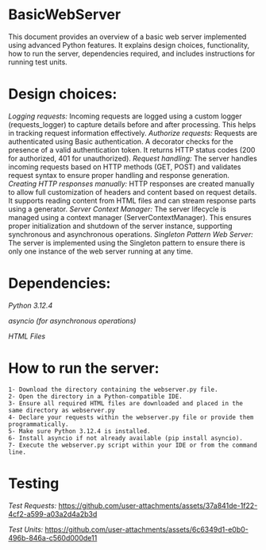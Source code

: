 # BasicWebServer
   This document provides an overview of a basic web server implemented using advanced Python features. It explains design choices, functionality, how to run the server, dependencies required, and includes instructions for running test units.


# Design choices: 
   *Logging requests:* Incoming requests are logged using a custom logger (requests_logger) to capture details before and after processing. This helps in tracking request information effectively.
    *Authorize requests:* Requests are authenticated using Basic authentication. A decorator checks for the presence of a valid authentication token. It returns HTTP status codes (200 for authorized, 401 for unauthorized).
    *Request handling:* The server handles incoming requests based on HTTP methods (GET, POST) and validates request syntax to ensure proper handling and response generation.
    *Creating HTTP responses manually:* HTTP responses are created manually to allow full customization of headers and content based on request details. It supports reading content from HTML files and can stream response parts using a generator.
    *Server Context Manager:* The server lifecycle is managed using a context manager (ServerContextManager). This ensures proper initialization and shutdown of the server instance, supporting synchronous and asynchronous operations.
    *Singleton Pattern Web Server:* The server is implemented using the Singleton pattern to ensure there is only one instance of the web server running at any time.

# Dependencies:
   *Python 3.12.4*
   
   *asyncio (for asynchronous operations)* 
   
   *HTML Files*

# How to run the server:
    1- Download the directory containing the webserver.py file.
    2- Open the directory in a Python-compatible IDE.
    3- Ensure all required HTML files are downloaded and placed in the same directory as webserver.py
    4- Declare your requests within the webserver.py file or provide them programmatically.
    5- Make sure Python 3.12.4 is installed.
    6- Install asyncio if not already available (pip install asyncio).
    7- Execute the webserver.py script within your IDE or from the command line.

# Testing
   *Test Requests:* 
        https://github.com/user-attachments/assets/37a841de-1f22-4cf2-a599-a03a2d4a2b3d

   *Test Units:* 
        https://github.com/user-attachments/assets/6c6349d1-e0b0-496b-846a-c560d000de11
    
